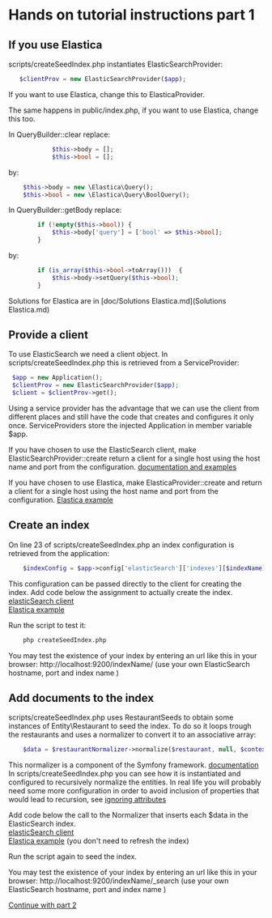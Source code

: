 Hands on tutorial instructions part 1
=====================================

If you use Elastica
-------------------
scripts/createSeedIndex.php instantiates ElasticSearchProvider:
 ```php
    $clientProv = new ElasticSearchProvider($app);
```
If you want to use Elastica, change this to ElasticaProvider.

The same happens in public/index.php, if you want to use Elastica, change this too.

In QueryBuilder::clear replace:
```php
            $this->body = [];
            $this->bool = [];
```
by:
```php
    $this->body = new \Elastica\Query();
    $this->bool = new \Elastica\Query\BoolQuery();
```

In QueryBuilder::getBody replace: 
```php
        if (!empty($this->bool)) {
            $this->body['query'] = ['bool' => $this->bool];
        }
```
by:
```php
        if (is_array($this->bool->toArray()))  {
            $this->body->setQuery($this->bool);
        }
```

Solutions for Elastica are in [doc/Solutions Elastica.md](Solutions Elastica.md)

Provide a client
----------------
To use ElasticSearch we need a client object. 
In scripts/createSeedIndex.php this is retrieved from a
ServiceProvider:
```php
 $app = new Application();
 $clientProv = new ElasticSearchProvider($app);
 $client = $clientProv->get();
```

Using a service provider has the advantage
that we can use the client from different places and still
have the code that creates and configures it only once.
ServiceProviders store the injected Application in member variable $app.

If you have chosen to use the ElasticSearch client,
make ElasticSearchProvider::create return a client
for a single host using the host name and port from the configuration.
[documentation and examples](https://www.elastic.co/guide/en/elasticsearch/client/php-api/6.0/_configuration.html)

If you have chosen to use Elastica, make ElasticaProvider::create and return a client
for a single host using the host name and port from the configuration.
[Elastica example](../scripts/elastica.php)

Create an index
---------------
On line 23 of scripts/createSeedIndex.php an index configuration
is retrieved from the application:
```php
    $indexConfig = $app->config['elasticSearch']['indexes'][$indexName];
```
This configuration can be passed directly to the client for creating the index.
Add code below the assignment to actually create the index.<br>
[elasticSearch client](https://www.elastic.co/guide/en/elasticsearch/client/php-api/6.0/_index_management_operations.html)<br>
[Elastica example](../scripts/elastica.php)

Run the script to test it:
```bash
    php createSeedIndex.php
```

You may test the existence of your index by entering an url like this in your browser:
http://localhost:9200/indexName/
(use your own ElasticSearch hostname, port and index name )

Add documents to the index
--------------------------
scripts/createSeedIndex.php uses RestaurantSeeds to obtain some
instances of Entity\Restaurant to seed the index. To do so it 
loops trough the restaurants and uses a normalizer
to convert it to an associative array:
```php
    $data = $restaurantNormalizer->normalize($restaurant, null, $context);
```

This normalizer is a component of the Symfony framework. 
[documentation](https://symfony.com/doc/current/components/serializer.html)
In scripts/createSeedIndex.php you can see how it is instantiated
and configured to recursively normalize the entities. In real life
you will probably need some more configuration in order to avoid
inclusion of properties that would lead to recursion,
see [ignoring attributes](https://symfony.com/doc/current/components/serializer.html#ignoring-attributes)

Add code below the call to the Normalizer that
inserts each $data in the ElasticSearch index.<br>
[elasticSearch client](http://www.elasticsearch.org/guide/en/elasticsearch/client/php-api/6.0/index.html)<br>
[Elastica example](../scripts/elastica.php)
(you don't need to refresh the index)

Run the script again to seed the index.

You may test the existence of your index by entering an url like this in your browser:
http://localhost:9200/indexName/_search
(use your own ElasticSearch hostname, port and index name )


[Continue with part 2](Instructions_2.md)